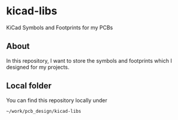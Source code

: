 # kicad-libs
KiCad Symbols and Footprints for my PCBs

## About

In this repository, I want to store the symbols and footprints
which I designed for my projects.

## Local folder

You can find this repository locally under
```
~/work/pcb_design/kicad-libs
```


